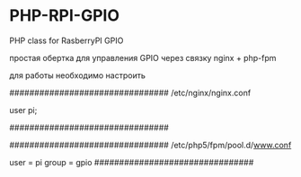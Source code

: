 PHP-RPI-GPIO
============

PHP class for RasberryPI GPIO

простая обертка для управления GPIO через связку  nginx + php-fpm

для работы необходимо настроить 



################################
/etc/nginx/nginx.conf 

user pi;

################################

################################
/etc/php5/fpm/pool.d/www.conf


user = pi
group = gpio
################################
